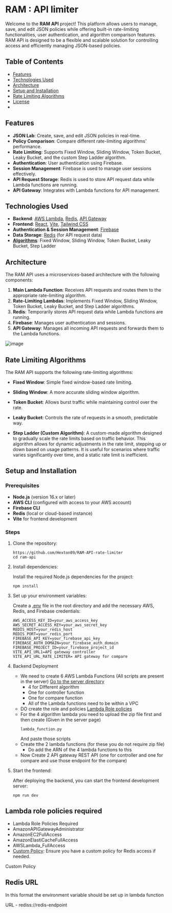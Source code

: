 # RAM : API limiter

Welcome to the **RAM API** project! This platform allows users to manage, save, and edit JSON policies while offering built-in rate-limiting functionalities, user authentication, and algorithm comparison features. RAM API is designed to be a flexible and scalable solution for controlling access and efficiently managing JSON-based policies.

## Table of Contents

- [Features](#features)
- [Technologies Used](#technologies-used)
- [Architecture](#architecture)
- [Setup and Installation](#setup-and-installation)
- [Rate Limiting Algorithms](#rate-limiting-algorithms)
- [License](#license)
- 
## Features

- **JSON Lab**: Create, save, and edit JSON policies in real-time.
- **Policy Comparison**: Compare different rate-limiting algorithms' performance.
- **Rate Limiting**: Supports Fixed Window, Sliding Window, Token Bucket, Leaky Bucket, and the custom Step Ladder algorithm.
- **Authentication**: User authentication using Firebase.
- **Session Management**: Firebase is used to manage user sessions effectively.
- **API Request Storage**: Redis is used to store API request data while Lambda functions are running.
- **API Gateway**: Integrates with Lambda functions for API management.

## Technologies Used

- **Backend**: [AWS Lambda](https://aws.amazon.com/lambda/), [Redis](https://redis.io/), [API Gateway](https://aws.amazon.com/api-gateway/)
- **Frontend**: [React](https://react.dev/), [Vite](https://vitejs.dev/), [Tailwind CSS](https://tailwindcss.com/)
- **Authentication & Session Management**: [Firebase](https://firebase.google.com/)
- **Data Storage**: [Redis](https://redis.io/) (for API request data)
- **[Algorithms](#rate-limiting-algorithms)**: Fixed Window, Sliding Window, Token Bucket, Leaky Bucket, Step Ladder


## Architecture

The RAM API uses a microservices-based architecture with the following components:

1. **Main Lambda Function**: Receives API requests and routes them to the appropriate rate-limiting algorithm.
2. **Rate-Limiting Lambdas**: Implements Fixed Window, Sliding Window, Token Bucket, Leaky Bucket, and Step Ladder algorithms.
3. **Redis**: Temporarily stores API request data while Lambda functions are running.
4. **Firebase**: Manages user authentication and sessions.
5. **API Gateway**: Manages all incoming API requests and forwards them to the Lambda functions.

![image](https://github.com/user-attachments/assets/f27738dc-cb9b-4329-a4ad-5e02887fb121)

## Rate Limiting Algorithms

The RAM API supports the following rate-limiting algorithms:

- **Fixed Window**: Simple fixed window-based rate limiting.

- **Sliding Window**: A more accurate sliding window algorithm.

- **Token Bucket**: Allows burst traffic while maintaining control over the rate.

- **Leaky Bucket**: Controls the rate of requests in a smooth, predictable way.

- **Step Ladder (Custom Algorithm)**: A custom-made algorithm designed to gradually scale the rate limits based on traffic behavior. This algorithm allows for dynamic adjustments in the rate limit, stepping up or down based on usage patterns. It is useful for scenarios where traffic varies significantly over time, and a static rate limit is inefficient.


## Setup and Installation

### Prerequisites

- **Node.js** (version 16.x or later)
- **AWS CLI** (configured with access to your AWS account)
- **Firebase CLI**
- **Redis** (local or cloud-based instance)
- **Vite** for frontend development

### Steps

1. Clone the repository:
   ```
   https://github.com/Hexton09/RAM-API-rate-limiter
   cd ram-api
   ```
2. Install dependencies:

   Install the required Node.js dependencies for the project:
   ```
   npm install
   ```
3.  Set up your environment variables:
   
      Create a [.env](client/.env.example) file in the root directory and add the necessary AWS, Redis, and Firebase credentials:
      ```
      AWS_ACCESS_KEY_ID=your_aws_access_key
      AWS_SECRET_ACCESS_KEY=your_aws_secret_key
      REDIS_HOST=your_redis_host
      REDIS_PORT=your_redis_port
      FIREBASE_API_KEY=your_firebase_api_key
      FIREBASE_AUTH_DOMAIN=your_firebase_auth_domain
      FIREBASE_PROJECT_ID=your_firebase_project_id
      VITE_API_URL1=API gateway controller
      VITE_API_URL_RATE_LIMITER= API gateway for compare
      ```
4. Backend Deployment
   * We need to create 6 AWS Lambda Functions (All scripts are present in the server) [Go to the server directory](/server)
      * 4 for DIfferent algorithm
      * One for controller function
      * One for compare function
      * All of the Lambda functions need to be within a VPC
   * DO create the role and policies [Lambda Role policies](#lambda-role-policies-required)
   * For the 4 algorithm lambda you need to upload the zip file first and then create (Given in the server page)
      ```
      lambda_function.py
      ```
      And paste those scripts
   * Create tthe 2 lambda functions (for these you do not require zip file)
      * Do add the ARN of the 4 lambda functions to this    
   * Now Create 2 API gateway REST API (one for controller and one for compare and use those endpoint for the compare)
6. Start the frontend:

   After deploying the backend, you can start the frontend development server:
   ```
   npm run dev
   ```


## Lambda role policies required

- Lambda Role Policies Required
-  AmazonAPIGatewayAdministrator
-  AmazonEC2FullAccess
-  AmazonElastiCacheFullAccess
-  AWSLambda_FullAccess
-  [Custom Policy](server/Lambda%20functions/Lambda_function_Policy): Ensure you have a custom policy for Redis access if needed.

Custom Policy

## Redis URL
In this format the environment variable should be set up in lambda function

URL - rediss://redis-endpoint


